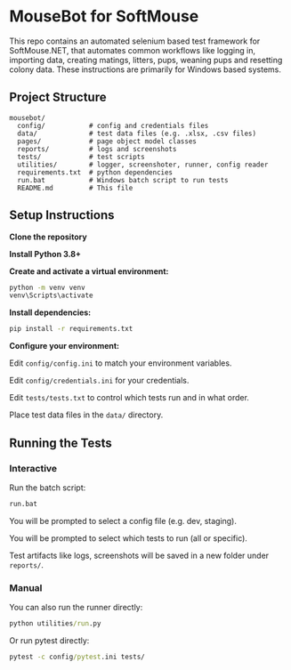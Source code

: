 # MouseBot for SoftMouse

This repo contains an automated selenium based test framework for SoftMouse.NET, that automates common workflows like logging in, importing data, creating matings, litters, pups, weaning pups and resetting colony data. These instructions are primarily for Windows based systems.

## Project Structure
```
mousebot/
  config/           # config and credentials files
  data/             # test data files (e.g. .xlsx, .csv files)
  pages/            # page object model classes
  reports/          # logs and screenshots
  tests/            # test scripts
  utilities/        # logger, screenshoter, runner, config reader
  requirements.txt  # python dependencies
  run.bat           # Windows batch script to run tests
  README.md         # This file
```

## Setup Instructions

**Clone the repository**

**Install Python 3.8+**

**Create and activate a virtual environment:**
   ```cmd
   python -m venv venv
   venv\Scripts\activate
   ```

**Install dependencies:**
   ```cmd
   pip install -r requirements.txt
   ```

**Configure your environment:**

Edit `config/config.ini` to match your environment variables.

Edit `config/credentials.ini` for your credentials.

Edit `tests/tests.txt` to control which tests run and in what order.

Place test data files in the `data/` directory.

## Running the Tests

### Interactive

Run the batch script:
```cmd
run.bat
```

You will be prompted to select a config file (e.g. dev, staging).

You will be prompted to select which tests to run (all or specific).

Test artifacts like logs, screenshots will be saved in a new folder under `reports/`.

### Manual

You can also run the runner directly:
```cmd
python utilities/run.py
```

Or run pytest directly:
```cmd
pytest -c config/pytest.ini tests/
```
